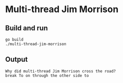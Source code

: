 # Multi-thread Jim Morrison
## Build and run
```
go build
./multi-thread-jim-morrison
```

## Output
```
Why did multi-thread Jim Morrison cross the road?
break To on through the other side to
```
